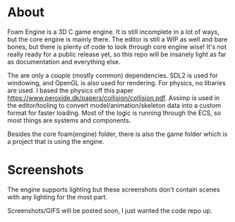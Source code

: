 # About

Foam Engine is a 3D C game engine. It is still incomplete in a lot of ways, but the core engine is mainly there. The editor is still a WIP as well and bare bones, but there is plenty of code to look through core engine wise! It's not really ready for a public release yet, so this repo will be insanely light as far as documentation and everything else. 

The are only a couple (mostly common) dependencies. SDL2 is used for windowing, and OpenGL is also used for rendering. For physics, no libaries are used. I based the physics off this paper https://www.peroxide.dk/papers/collision/collision.pdf. Assimp is used in the editor/tooling to convert model/animation/skeleton data into a custom format for faster loading. Most of the logic is running through the ECS, so most things are systems and components.

Besides the core foam(engine) folder, there is also the game folder which is a project that is using the engine.

# Screenshots

The engine supports lighting but these screenshots don't contain scenes with any lighting for the most part.

Screenshots/GIFS will be posted soon, I just wanted the code repo up.


